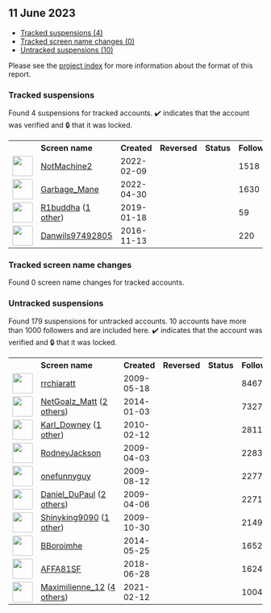 ## 11 June 2023

* [Tracked suspensions (4)](#tracked-suspensions)
* [Tracked screen name changes (0)](#tracked-screen-name-changes)
* [Untracked suspensions (10)](#untracked-suspensions)

Please see the [project index](https://github.com/travisbrown/twitter-watch) for more information about the format of this report.

### Tracked suspensions

Found 4 suspensions for tracked accounts.
  ✔️ indicates that the account was verified and 🔒 that it was locked.

<table>
    <tr>
        <th></th>
        <th align="left">Screen name</th>
        <th align="left">Created</th>
        <th align="left">Reversed</th>
        <th align="left">Status</th>
        <th align="left">Followers</th>
        <th align="left">Ranking</th></tr>
    </tr>
        <tr>
            <td><a href="https://twitter.com/intent/user?user_id=1491233742215651328">
                <img src="https://pbs.twimg.com/profile_images/1598787105332858905/DawZEmcJ_normal.jpg" width="40px" height="40px" align="center"/></a>
            </td>
            <td>
                <a href="https://twitter.com/NotMachine2">NotMachine2</a></td>
            <td>2022-02-09</td>
            <td></td>
            <td align="center"></td>
            <td>1518</td>
            <td>12634</td>
        </tr>
        <tr>
            <td><a href="https://twitter.com/intent/user?user_id=1520430142669086721">
                <img src="https://pbs.twimg.com/profile_images/1593514263221620737/2JNazdE-_normal.jpg" width="40px" height="40px" align="center"/></a>
            </td>
            <td>
                <a href="https://twitter.com/Garbage_Mane">Garbage_Mane</a></td>
            <td>2022-04-30</td>
            <td></td>
            <td align="center"></td>
            <td>1630</td>
            <td>13699</td>
        </tr>
        <tr>
            <td><a href="https://twitter.com/intent/user?user_id=1086078674774958086">
                <img src="https://pbs.twimg.com/profile_images/1554610455976546304/OtFY8-vF_normal.jpg" width="40px" height="40px" align="center"/></a>
            </td>
            <td>
                <a href="https://twitter.com/R1buddha">R1buddha</a>&nbsp;(<a href="https://api.memory.lol/v1/tw/id/1086078674774958086">1 other</a>)&nbsp;</td>
            <td>2019-01-18</td>
            <td></td>
            <td align="center"></td>
            <td>59</td>
            <td>53089</td>
        </tr>
        <tr>
            <td><a href="https://twitter.com/intent/user?user_id=797808628858257414">
                <img src="https://pbs.twimg.com/profile_images/1566584198512738315/FFFauDfm_normal.jpg" width="40px" height="40px" align="center"/></a>
            </td>
            <td>
                <a href="https://twitter.com/Danwils97492805">Danwils97492805</a></td>
            <td>2016-11-13</td>
            <td></td>
            <td align="center"></td>
            <td>220</td>
            <td>73945</td>
        </tr></table>

### Tracked screen name changes

Found 0 screen name changes for tracked accounts.

### Untracked suspensions

Found 179 suspensions for untracked accounts.
10 accounts have more than 1000 followers and are included here.
  ✔️ indicates that the account was verified and 🔒 that it was locked.

<table>
    <tr>
        <th></th>
        <th align="left">Screen name</th>
        <th align="left">Created</th>
        <th align="left">Reversed</th>
        <th align="left">Status</th>
        <th align="left">Followers</th>
    </tr>
        <tr>
            <td><a href="https://twitter.com/intent/user?user_id=40988269">
                <img src="https://pbs.twimg.com/profile_images/1408237629/one_of_my_favorites_normal.jpg" width="40px" height="40px" align="center"/></a>
            </td>
            <td>
                <a href="https://twitter.com/rrchiaratt">rrchiaratt</a></td>
            <td>2009-05-18</td>
            <td></td>
            <td align="center"></td>
            <td>8467</td>
        </tr>
        <tr>
            <td><a href="https://twitter.com/intent/user?user_id=2259631811">
                <img src="https://pbs.twimg.com/profile_images/1564990247074729985/DzeseLkT_normal.jpg" width="40px" height="40px" align="center"/></a>
            </td>
            <td>
                <a href="https://twitter.com/NetGoalz_Matt">NetGoalz_Matt</a>&nbsp;(<a href="https://api.memory.lol/v1/tw/id/2259631811">2 others</a>)&nbsp;</td>
            <td>2014-01-03</td>
            <td></td>
            <td align="center"></td>
            <td>7327</td>
        </tr>
        <tr>
            <td><a href="https://twitter.com/intent/user?user_id=113744532">
                <img src="https://pbs.twimg.com/profile_images/1565393566981136384/RdhpYw8g_normal.jpg" width="40px" height="40px" align="center"/></a>
            </td>
            <td>
                <a href="https://twitter.com/Karl_Downey">Karl_Downey</a>&nbsp;(<a href="https://api.memory.lol/v1/tw/id/113744532">1 other</a>)&nbsp;</td>
            <td>2010-02-12</td>
            <td></td>
            <td align="center"></td>
            <td>2811</td>
        </tr>
        <tr>
            <td><a href="https://twitter.com/intent/user?user_id=28618229">
                <img src="https://pbs.twimg.com/profile_images/1392660285819916292/UX64_b2T_normal.jpg" width="40px" height="40px" align="center"/></a>
            </td>
            <td>
                <a href="https://twitter.com/RodneyJackson">RodneyJackson</a></td>
            <td>2009-04-03</td>
            <td></td>
            <td align="center"></td>
            <td>2283</td>
        </tr>
        <tr>
            <td><a href="https://twitter.com/intent/user?user_id=65110774">
                <img src="https://pbs.twimg.com/profile_images/741137553185775618/1hepoaOO_normal.jpg" width="40px" height="40px" align="center"/></a>
            </td>
            <td>
                <a href="https://twitter.com/onefunnyguy">onefunnyguy</a></td>
            <td>2009-08-12</td>
            <td></td>
            <td align="center"></td>
            <td>2277</td>
        </tr>
        <tr>
            <td><a href="https://twitter.com/intent/user?user_id=29177395">
                <img src="https://pbs.twimg.com/profile_images/1129226342648766464/QMaIAFS6_normal.png" width="40px" height="40px" align="center"/></a>
            </td>
            <td>
                <a href="https://twitter.com/Daniel_DuPaul">Daniel_DuPaul</a>&nbsp;(<a href="https://api.memory.lol/v1/tw/id/29177395">2 others</a>)&nbsp;</td>
            <td>2009-04-06</td>
            <td></td>
            <td align="center"></td>
            <td>2271</td>
        </tr>
        <tr>
            <td><a href="https://twitter.com/intent/user?user_id=86367832">
                <img src="https://pbs.twimg.com/profile_images/1523108870414950400/Uv2Ztmrf_normal.jpg" width="40px" height="40px" align="center"/></a>
            </td>
            <td>
                <a href="https://twitter.com/Shinyking9090">Shinyking9090</a>&nbsp;(<a href="https://api.memory.lol/v1/tw/id/86367832">1 other</a>)&nbsp;</td>
            <td>2009-10-30</td>
            <td></td>
            <td align="center"></td>
            <td>2149</td>
        </tr>
        <tr>
            <td><a href="https://twitter.com/intent/user?user_id=2522862319">
                <img src="https://pbs.twimg.com/profile_images/1362929374169886727/JwgpzfgS_normal.jpg" width="40px" height="40px" align="center"/></a>
            </td>
            <td>
                <a href="https://twitter.com/BBoroimhe">BBoroimhe</a></td>
            <td>2014-05-25</td>
            <td></td>
            <td align="center"></td>
            <td>1652</td>
        </tr>
        <tr>
            <td><a href="https://twitter.com/intent/user?user_id=1012374174797475842">
                <img src="https://pbs.twimg.com/profile_images/1595439211544383488/fLr0h2y6_normal.jpg" width="40px" height="40px" align="center"/></a>
            </td>
            <td>
                <a href="https://twitter.com/AFFA81SF">AFFA81SF</a></td>
            <td>2018-06-28</td>
            <td></td>
            <td align="center"></td>
            <td>1624</td>
        </tr>
        <tr>
            <td><a href="https://twitter.com/intent/user?user_id=1360166672296865794">
                <img src="https://pbs.twimg.com/profile_images/1575516600148848640/LlP-XEiT_normal.jpg" width="40px" height="40px" align="center"/></a>
            </td>
            <td>
                <a href="https://twitter.com/Maximilienne_12">Maximilienne_12</a>&nbsp;(<a href="https://api.memory.lol/v1/tw/id/1360166672296865794">4 others</a>)&nbsp;</td>
            <td>2021-02-12</td>
            <td></td>
            <td align="center"></td>
            <td>1004</td>
        </tr></table>
